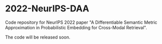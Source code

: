 # 2022-NeurIPS-DAA
Code repository for NeurIPS 2022 paper "A Differentiable Semantic Metric Approximation in Probabilistic Embedding for Cross-Modal Retrieval".

The code will be released soon.

